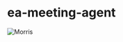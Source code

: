 # ea-meeting-agent
![Morris](https://github.com/user-attachments/assets/95475b42-3743-4831-92b2-daed26ae8e77)
